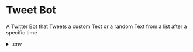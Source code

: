 # Tweet Bot
A Twitter Bot that Tweets a custom Text or a random Text from a list after a specific time

<details>
<summary>.env</summary>

```properties
TWITTER_API_KEY=
TWITTER_API_SECRET=
TWITTER_ACCESS_TOKEN=
TWITTER_ACCESS_SECRET=

KRONTAB_SCHEDULE="/30 * * * *"
TWEET_TEXT="Tweet Option 1|Tweet Option 2|Tweet Option ..."
```

</details>